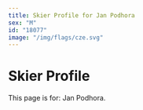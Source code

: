 ```yaml
---
title: Skier Profile for Jan Podhora
sex: "M"
id: "18077"
image: "/img/flags/cze.svg" 
---
```


# Skier Profile

This page is for: Jan Podhora.
    
